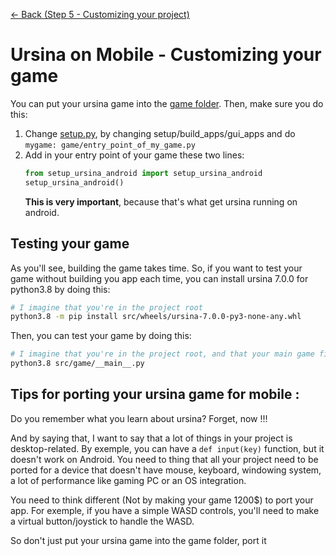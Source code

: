 [<- Back (Step 5 - Customizing your project)](/docs/step5/main.md)
# Ursina on Mobile - Customizing your game

You can put your ursina game into the [game folder](/src/game). Then, make sure you do this:

1) Change [setup.py](/src/setup.py), by changing setup/build_apps/gui_apps and do `mygame: game/entry_point_of_my_game.py`
2) Add in your entry point of your game these two lines:
    ```python
    from setup_ursina_android import setup_ursina_android
    setup_ursina_android()
    ```
    **This is very important**, because that's what get ursina running on android.

## Testing your game
As you'll see, building the game takes time. So, if you want to test your game without building you app each time, you can install ursina 7.0.0 for python3.8 by doing this:

```bash
# I imagine that you're in the project root
python3.8 -m pip install src/wheels/ursina-7.0.0-py3-none-any.whl
```

Then, you can test your game by doing this:
```bash
# I imagine that you're in the project root, and that your main game file is game/__main__.py
python3.8 src/game/__main__.py
```

## Tips for porting your ursina game for mobile :
Do you remember what you learn about ursina? Forget, now !!!

And by saying that, I want to say that a lot of things in your project is desktop-related. By exemple, you can have a `def input(key)` function, but it doesn't work on Android.
You need to thing that all your project need to be ported for a device that doesn't have mouse, keyboard, windowing system, a lot of performance like gaming PC or an OS integration.

You need to think different (Not by making your game 1200$) to port your app. For exemple, if you have a simple WASD controls, you'll need to make a virtual button/joystick to handle the WASD. 

So don't just put your ursina game into the game folder, port it